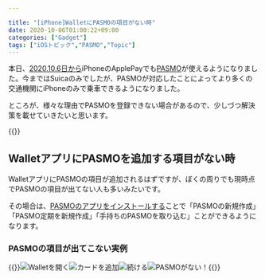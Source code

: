 ```yaml
---

title: "[iPhone]WalletにPASMOの項目がない時"
date: 2020-10-06T01:00:22+09:00
categories: ["Gadget"]
tags: ["iOSトピック","PASMO","Topic"]
---
```


本日、[2020.10.6日から](https://www.pasmo.co.jp/mp/press/pdf/apple_PressRelease_October6_2020.pdf)iPhoneのApplePayでも[PASMO](https://www.pasmo.co.jp/mp/app/)が使えるようになりました。今まではSuicaのみでしたが、PASMOが対応したことによってより多くの交通機関にiPhoneのみで乗車できるようになりました。

ところが、様々な理由でPASMOを登録できない場合があるので、少しづつ解決策を載せていきたいと思います。

{{<ad>}}

## WalletアプリにPASMOを追加する項目がない時

WalletアプリにPASMOの項目が追加されるはずですが、ぼくの周りでも現時点でPASMOの項目が出てない人も多いみたいです。

その場合は、[PASMOのアプリをインストールする](https://2001y.me/blog/gadget/ios-pasmoapp/)ことで「PASMOの新規作成」「PASMO定期を新規作成」「手持ちのPASMOを取り込む」ことができるようになります。

### PASMOの項目が出てこない実例

{{<mobile-scroll>}}![Walletを開く](../../../images/ios-pasmo-wallet-notflound-0.jpg)![カードを追加](../../../images/ios-pasmo-wallet-notflound-1.jpg)![続ける](../../../images/ios-pasmo-wallet-notflound-2.jpeg)![PASMOがない！](../../../images/ios-pasmo-wallet-notflound-3.jpeg){{<mobile-scroll-end>}}